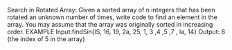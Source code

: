 Search in Rotated Array: Given a sorted array of n integers that has been rotated an unknown number of times, 
write code to find an element in the array. You may assume that the array was originally sorted in increasing order.
EXAMPLE
Input:findSin{lS, 16, 19, 2a, 25, 1, 3 ,4 ,5 ,7 , la, 14} 
Output: 8 (the index of 5 in the array)
